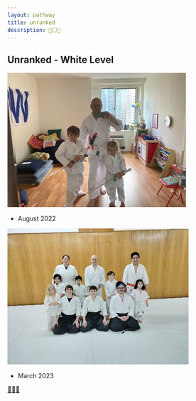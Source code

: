 ```yaml
---
layout: pathway
title: unranked
description: 🥋⚪🌱
---
```


## Unranked - White Level

![...](./unranked-before-2022.08.jpg)

* August 2022

![...](./unranked-community-2023.03.jpg)

* March 2023

[🌿🌀🎨](https://link.basil.one)
